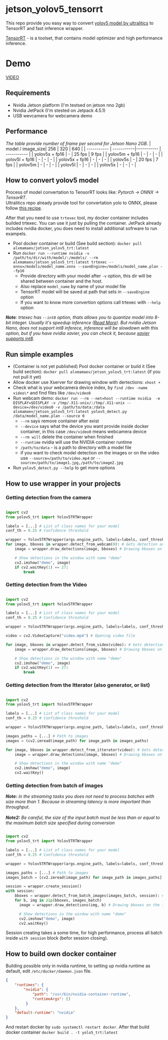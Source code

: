 # jetson_yolov5_tensorrt
This repo provide you easy way to convert [yolov5 model by ultralitics](https://github.com/ultralytics/yolov5) to TensorRT and fast inference wrapper. 


[TensorRT](https://developer.nvidia.com/tensorrt) - is a toolset, that contains model optimizer and high performance inference.

# Demo
[VIDEO](https://www.youtube.com/watch?v=Gg_El_NgPs8)


## Requirements 
* Nvidia Jetson platform (I'm testsed on jetson nno 2gb)
* Nvidia JetPack (I'm stested on Jetpack 4.5.1)
* USB wevcamera for webcamera demo


## Performance
*The table provide number of frame per second for Jetson Nano 2GB.*
| model / image_size|    256 |        320 |     640    |
| ----------- | -----------|----------- | ----------- |
| yolov5s + fp16  | -      | 25 fps      | 9 fps       |
| yolov5m  + fp16   | -      | -      | -       |
| yolov5l  + fp16   | -      | -      | -       |
| yolov5x  + fp16   | -      | -      |   -          |
| yolov5s     | -      | 20 fps   | 7 fps       |
| yolov5m     | -      | -      | -       |
| yolov5l     | -      | -      | -       |
| yolov5x     | -      | -      |   -          |


## How to convert yolov5 model
Process of model convertation to TensorRT looks like: *Pytorch -> ONNX -> TensorRT*.
<br>Ultralitics repo already provide tool for convertation yolo to ONNX, please follow [this recipe](https://github.com/ultralytics/yolov5/issues/251).

After that you need to use `trtexec` tool, my docker container includes builded trtexec. You can use it just by pulling the container.
JetPack already includes nvidia docker, you does need to install additional sofrware to run exampels.
* Pool docker container or build (See build section): `docker pull alxmamaev/jetson_yolov5_trt:latest`
* Run `docker run --runtime nvidia -v /path/to/dir/with/model/:/models/ --rm alxmamaev/jetson_yolov5_trt:latest trtexec --onnx=/models/model_name.onnx --saveEngine=/models/model_name.plan -  -fp16`
  - Provide directory with your model after `-v` option, this dir will be shared between container and the host.
  - Also replace `model_name` by name of your model file
  - TensorRT model will be saved at path that sets in `--saveEngine` option
  - If you want to know more convertion options call trtexec with `--help` option

*__Note__: trtexec has `--int8` option, thats allows you to quantize model into 8-bit integer. Usually it's speedup inference ([Read More](https://on-demand.gputechconf.com/gtc/2017/presentation/s7310-8-bit-inference-with-tensorrt.pdf)). But nvidia Jetson Nano, does not support int8 inferece, inference will be slowdown with this option, but if you have nvidia xavier, you can check it, because [xavier supports int8](https://forums.developer.nvidia.com/t/why-jetson-nano-not-support-int8/84060).*

## Run simple examples
* (Container is not yet published) Pool docker container or build it (See build section):  `docker pull alxmamaev/jetson_yolov5_trt:latest` (if you not pull it yet)
* Allow docker use Xserver for drawing window with dertections: `xhost +`
* Check what is your webcamera device index, by `find /dev -name video\*` and find files like `/dev/video0` 
* Run webcam demo: `docker run --rm --net=host --runtime nvidia  -e DISPLAY=$DISPLAY -v /tmp/.X11-unix/:/tmp/.X11-unix --device=/dev/video0 -v /path/to/data:/data alxmamaev/jetson_yolov5_trt:latest yolov5_detect.py /data/model_name.plan --source 0`
   - `--rm`  says remove container after exist
   - `--device` says what the device you want provide inside docker container, in this case `/dev/video0` means webcamera device
   - `--rm will` delete the container when finished
   - `--runtime` nvidia will use the NVIDIA container runtime 
   - `/path/to/data` - is a path to directory with a model file 
   - if you want to check model detection on the images or on the video use `--source=/path/to/video.mp4` or `--source=/path/to/image1.jpg,/path/to/image2.jpg`
* Run `yolov5_detect.py --help` to get more options

## How to use wrapper in your projects

### Getting detection from the camera
```python

import cv2
from yolov5_trt import Yolov5TRTWrapper 

labels = [...] # List of class names for your model
conf_th = 0.25 # Confidence threshold

wrapper = Yolov5TRTWrapper(args.engine_path, labels=labels, conf_thresh=conf_th) # See additional options in trt/examples/yolov5_detect.py
for image, bboxes in wrapper.detect_from_webcam(0): # Gets detection and image from the usb camera with id 0
    image = wrapper.draw_detections(image, bboxes) # Drawing bboxes on the image

    # Show detections in the window with name "demo"
    cv2.imshow("demo", image) 
    if cv2.waitKey(1) == 27:
        break
```

### Getting detection from the Video
```python

import cv2
from yolov5_trt import Yolov5TRTWrapper 

labels = [...] # List of class names for your model
conf_th = 0.25 # Confidence threshold

wrapper = Yolov5TRTWrapper(args.engine_path, labels=labels, conf_thresh=conf_th) # See additional options in trt/examples/yolov5_detect.py

video = cv2.VideoCapture("video.mp4") # Opening video file

for image, bboxes in wrapper.detect_from_video(video): # Gets detection and image from the video
    image = wrapper.draw_detections(image, bboxes) # Drawing bboxes on the image

    # Show detections in the window with name "demo"
    cv2.imshow("demo", image) 
    if cv2.waitKey(1) == 27:
        break
```

### Getting detection from the Itterator (also generator, or list)
```python

import cv2
from yolov5_trt import Yolov5TRTWrapper 

labels = [...] # List of class names for your model
conf_th = 0.25 # Confidence threshold

wrapper = Yolov5TRTWrapper(args.engine_path, labels=labels, conf_thresh=conf_th) # See additional options in trt/examples/yolov5_detect.py

images_paths = [...] # Path to images
images = (cv2.imread(image_path) for image_path in images_paths)

for image, bboxes in wrapper.detect_from_itterator(video): # Gets detection and image from the itterator
    image = wrapper.draw_detections(image, bboxes) # Drawing bboxes on the image

    # Show detections in the window with name "demo"
    cv2.imshow("demo", image) 
    cv2.waitKey()
```

### Getting detection from batch of images 
*__Note:__ in the streaming tasks you does not need to process batches with size more than 1. Because in streaming latency is more important than throughput.*
<br><br>
*__Note2:__ Be careful, the size of the input batch must be less than or equal to the maximum batch size specified during conversion*

```python

import cv2
from yolov5_trt import Yolov5TRTWrapper 

labels = [...] # List of class names for your model
conf_th = 0.25 # Confidence threshold

wrapper = Yolov5TRTWrapper(args.engine_path, labels=labels, conf_thresh=conf_th) # See additional options in trt/examples/yolov5_detect.py

images_paths = [...] # Path to images
images_batch = [cv2.imread(image_path) for image_path in images_paths] # read images batch

session = wrapper.create_session()
with session:
    bboxes = wrapper.detect_from_batch_images(images_batch, session): # Gets detection from images batch.
    for b, img in zip(bboxes, images_batch)
      image = wrapper.draw_detections(img, b) # Drawing bboxes on the image

      # Show detections in the window with name "demo"
      cv2.imshow("demo", image) 
      cv2.waitKey()
```

Session creating takes a some time, for high performance, process all batch inside `with session` block (befor session closing). 

## How to build own docker container
Building possible only in nvidia runtime, to setting up nvidia runtime as default, edit `/etc/docker/daemon.json`  file.
```json
{
    "runtimes": {
        "nvidia": {
            "path": "/usr/bin/nvidia-container-runtime",
            "runtimeArgs": []
         } 
    },
    "default-runtime": "nvidia"
}
```
And restart docker by `sudo systemctl restart docker`. After that build docker container `docker build . -t yolo5_trt:latest`
